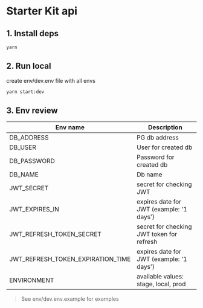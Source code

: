 # Starter Kit api

## 1. Install deps
```bash
yarn
```

## 2. Run local

create env/dev.env file with all envs

```bash
yarn start:dev
```

## 3. Env review

| Env name      | Description |
| ----------- | ----------- |
| DB_ADDRESS  | PG db address       |
| DB_USER     | User for created db       |
| DB_PASSWORD | Password for created db |
| DB_NAME     | Db name |
| JWT_SECRET | secret for checking JWT |
| JWT_EXPIRES_IN | expires date for JWT (example: '1 days') |
| JWT_REFRESH_TOKEN_SECRET | secret for checking JWT token for refresh |
| JWT_REFRESH_TOKEN_EXPIRATION_TIME | expires date for JWT (example: '1 days') |
| ENVIRONMENT | available values: stage, local, prod |

> See env/dev.env.example for examples

